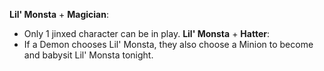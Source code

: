 **Lil' Monsta** + **Magician**:
- Only 1 jinxed character can be in play.
**Lil' Monsta** + **Hatter**:
- If a Demon chooses Lil' Monsta, they also choose a Minion to become and babysit Lil' Monsta tonight.